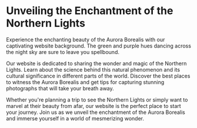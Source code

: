 <!--font:Montserrat-->

# Unveiling the Enchantment of the Northern Lights

Experience the enchanting beauty of the Aurora Borealis with our captivating website background. The green and purple hues dancing across the night sky are sure to leave you spellbound.

Our website is dedicated to sharing the wonder and magic of the Northern Lights. Learn about the science behind this natural phenomenon and its cultural significance in different parts of the world. Discover the best places to witness the Aurora Borealis and get tips for capturing stunning photographs that will take your breath away.

Whether you're planning a trip to see the Northern Lights or simply want to marvel at their beauty from afar, our website is the perfect place to start your journey. Join us as we unveil the enchantment of the Aurora Borealis and immerse yourself in a world of mesmerizing wonder.

<!--

Write me markdown content of website with wallpaper:

"A photograph of the Northern Lights, with the green and purple hues swirling in the night sky."

The header of the page should not be copy of the text but rather a real content of the website which is using this wallpaper.


---


# Aurora Borealis Wallpaper

Decorate your desktop or phone with the stunning beauty of the Northern Lights. Our high-quality wallpaper features a photograph capturing the green and purple hues swirling in the night sky, creating a mesmerizing display of natural wonder.

Whether you're an avid nature lover, a photography enthusiast, or simply someone who appreciates the beauty of the world around us, this wallpaper is sure to impress. Download it today and bring a touch of magic to your digital devices.


---


Heading should not include word "wallpaper". The website should not be about the wallpaper itself, wallpaper is just a related background, rewrite whole content.


---


# Explore the Wonders of the Northern Lights

Immerse yourself in the breathtaking beauty of the Aurora Borealis with our stunning website background. The green and purple hues swirling in the night sky will transport you to a world of natural wonder and awe-inspiring magic.

Our website is dedicated to sharing the marvels of the Northern Lights, from their scientific origins to the cultural significance they hold for people around the world. Learn about the best places to see the Aurora Borealis, tips for capturing stunning photographs, and the fascinating science behind this mesmerizing phenomenon.

Whether you're planning a trip to witness the Northern Lights firsthand or simply want to admire their beauty from afar, our website is the perfect place to start your journey. So come explore with us and discover the wonders of the Aurora Borealis.


---


Heading is too long, rewrite whole content.


---


# Discover the Magic of the Northern Lights

Our website is dedicated to sharing the awe-inspiring beauty and wonder of the Aurora Borealis. The swirling green and purple hues of this natural phenomenon are captured in our stunning background, transporting you to a world of mesmerizing magic.

Explore the science behind the Northern Lights and learn about their cultural significance across the globe. Discover the best places to witness this breathtaking display and get tips for capturing stunning photographs that will leave you speechless.

Whether you're planning a trip to see the Northern Lights or simply want to admire their beauty from afar, our website is the perfect place to start your journey. So come with us and discover the magic of the Aurora Borealis.


---


Heading is too long, rewrite whole content.


---


# Unveiling the Enchantment of the Northern Lights

Experience the enchanting beauty of the Aurora Borealis with our captivating website background. The green and purple hues dancing across the night sky are sure to leave you spellbound.

Our website is dedicated to sharing the wonder and magic of the Northern Lights. Learn about the science behind this natural phenomenon and its cultural significance in different parts of the world. Discover the best places to witness the Aurora Borealis and get tips for capturing stunning photographs that will take your breath away.

Whether you're planning a trip to see the Northern Lights or simply want to marvel at their beauty from afar, our website is the perfect place to start your journey. Join us as we unveil the enchantment of the Aurora Borealis and immerse yourself in a world of mesmerizing wonder.


---


Write me a Google font which is best fitting for the website.

Pick from the list:
- Alegreya
- Lato
- Futura
- Lobster
- IBM Plex Sans
- Montserrat
- Great Vibes
- Playfair Display
- Poppins
- Raleway
- Barlow Condensed
- Open Sans
- Orbitron
- Dancing Script
- Inter
- Roboto
- Exo 2


Write just the font name nothing else.


---


Montserrat

-->
